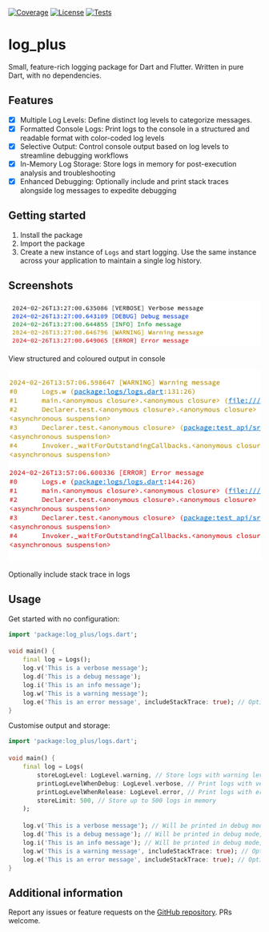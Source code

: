 [![Coverage](https://img.shields.io/codecov/c/github/dev-kasibhatla/log_plus)](https://github.com/dev-kasibhatla/log_plus)
[![License](https://img.shields.io/github/license/dev-kasibhatla/log_plus)](https://github.com/dev-kasibhatla/log_plus/blob/main/LICENSE)
[![Tests](https://img.shields.io/github/actions/workflow/status/dev-kasibhatla/log_plus/.github%2Fworkflows%2Fdart-tests.yml)](https://github.com/dev-kasibhatla/log_plus/actions)

# log_plus
Small, feature-rich logging package for Dart and Flutter.
Written in pure Dart, with no dependencies.

## Features

- [x] Multiple Log Levels: Define distinct log levels to categorize messages.
- [x] Formatted Console Logs: Print logs to the console in a structured and readable format with color-coded log levels
- [x] Selective Output: Control console output based on log levels to streamline debugging workflows
- [x] In-Memory Log Storage: Store logs in memory for post-execution analysis and troubleshooting
- [x] Enhanced Debugging: Optionally include and print stack traces alongside log messages to expedite debugging

## Getting started

1. Install the package
2. Import the package
3. Create a new instance of `Logs` and start logging. Use the same instance across your application to maintain a single log history.

## Screenshots
![View structured and coloured output in console](extra/images/coloured_output.png)

View structured and coloured output in console

![Optionally include stack trace in logs](extra/images/traces.png)

Optionally include stack trace in logs

## Usage

Get started with no configuration:

```dart
import 'package:log_plus/logs.dart';

void main() {
    final log = Logs();
    log.v('This is a verbose message');
    log.d('This is a debug message');
    log.i('This is an info message');
    log.w('This is a warning message');
    log.e('This is an error message', includeStackTrace: true); // Optionally include stack trace
}
```

Customise output and storage:

```dart
import 'package:log_plus/logs.dart';

void main() {
    final log = Logs(
        storeLogLevel: LogLevel.warning, // Store logs with warning level and above
        printLogLevelWhenDebug: LogLevel.verbose, // Print logs with verbose level and above in debug mode
        printLogLevelWhenRelease: LogLevel.error, // Print logs with error level and above in release mode
        storeLimit: 500, // Store up to 500 logs in memory
    );

    log.v('This is a verbose message'); // Will be printed in debug mode, but not stored
    log.d('This is a debug message'); // Will be printed in debug mode, but not stored
    log.i('This is an info message'); // Will be printed in debug mode, but not stored
    log.w('This is a warning message', includeStackTrace: true); // Optionally include stack trace
    log.e('This is an error message', includeStackTrace: true); // Optionally include stack trace
}
```

## Additional information
Report any issues or feature requests on the [GitHub repository](https://github.com/dev-kasibhatla/log_plus/issues).
PRs welcome.

